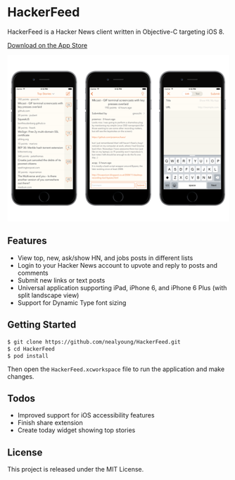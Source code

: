 # HackerFeed

HackerFeed is a Hacker News client written in Objective-C targeting iOS 8.

[Download on the App Store](https://itunes.apple.com/us/app/hackerfeed-hacker-news-client/id919346897?ls=1&mt=8)

![Screenshot](https://github.com/nealyoung/HackerFeed/raw/master/header.png)

## Features

* View top, new, ask/show HN, and jobs posts in different lists
* Login to your Hacker News account to upvote and reply to posts and comments
* Submit new links or text posts
* Universal application supporting iPad, iPhone 6, and iPhone 6 Plus (with split landscape view)
* Support for Dynamic Type font sizing

## Getting Started

```
$ git clone https://github.com/nealyoung/HackerFeed.git
$ cd HackerFeed
$ pod install
```
Then open the `HackerFeed.xcworkspace` file to run the application and make changes.

## Todos

* Improved support for iOS accessibility features
* Finish share extension
* Create today widget showing top stories

## License

This project is released under the MIT License.
